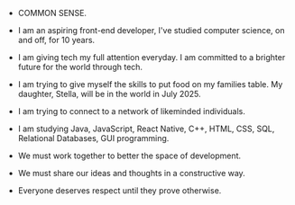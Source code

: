 - COMMON SENSE.



- I am an aspiring front-end developer, I've studied computer science, on and off, for 10 years. 
- I am giving tech my full attention everyday. I am committed to a brighter future for the world through tech.
- I am trying to give myself the skills to put food on my families table. My daughter, Stella, will be in the world in July 2025.
- I am trying to connect to a network of likeminded individuals. 
- I am studying Java, JavaScript, React Native, C++, HTML, CSS, SQL, Relational Databases, GUI programming.

- We must work together to better the space of development.
- We must share our ideas and thoughts in a constructive way.
- Everyone deserves respect until they prove otherwise.

<!---
LordJackson/LordJackson is a ✨ special ✨ repository because its `README.md` (this file) appears on your GitHub profile.
You can click the Preview link to take a look at your changes.
--->
